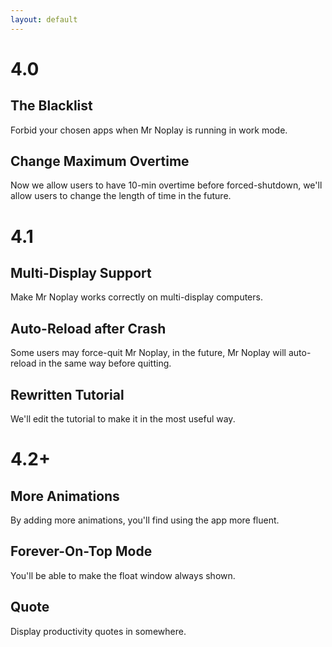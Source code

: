 ```yaml
---
layout: default
---
```


# 4.0

## The Blacklist

Forbid your chosen apps when Mr Noplay is running in work mode.

## Change Maximum Overtime

Now we allow users to have 10-min overtime before forced-shutdown, we'll allow users to change the length of time in the future.

# 4.1

## Multi-Display Support

Make Mr Noplay works correctly on multi-display computers.

## Auto-Reload after Crash

Some users may force-quit Mr Noplay, in the future, Mr Noplay will auto-reload in the same way before quitting.

## Rewritten Tutorial

We'll edit the tutorial to make it in the most useful way.

# 4.2+

## More Animations

By adding more animations, you'll find using the app more fluent.

## Forever-On-Top Mode

You'll be able to make the float window always shown.

## Quote

Display productivity quotes in somewhere.
